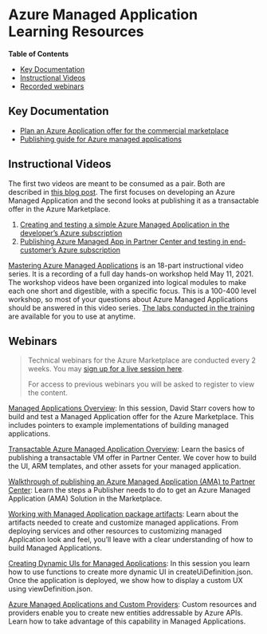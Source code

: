 # Azure Managed Application Learning Resources

**Table of Contents**

- [Key Documentation](#key-documentation)
- [Instructional Videos](#instructional-videos)
- [Recorded webinars](#webinars)

## Key Documentation

  - [Plan an Azure Application offer for the commercial marketplace](https://docs.microsoft.com/en-us/azure/marketplace/plan-azure-application-offer)
  - [Publishing guide for Azure managed applications](https://docs.microsoft.com/en-us/azure/marketplace/marketplace-managed-apps)
  
## Instructional Videos

The first two videos are meant to be consumed as a pair. Both are described in [this blog post](https://techcommunity.microsoft.com/t5/fasttrack-for-azure/simple-azure-managed-application-creating-testing-and-publishing/ba-p/2071773). The first focuses on developing an Azure Managed Application and the second looks at publishing it as a transactable offer in the Azure Marketplace. 

1. [Creating and testing a simple Azure Managed Application in the developer’s Azure subscription](https://www.youtube.com/watch?v=eCGFmUirLGU)
2. [Publishing Azure Managed App in Partner Center and testing in end-customer’s Azure subscription](https://www.youtube.com/watch?v=3ODHzEjomro)

[Mastering Azure Managed Applications](https://www.youtube.com/playlist?list=PLmsFUfdnGr3xpz1Q1ExBxj2Dk_dWqzGB6) is an 18-part instructional video series. It is a recording of a full day hands-on workshop held May 11, 2021. The workshop videos have been organized into logical modules to make each one short and digestible, with a specific focus. This is a 100-400 level workshop, so most of your questions about Azure Managed Applications should be answered in this video series. [The labs conducted in the training](http://aka.ms/AMAWorkshopLabs) are available for you to use at anytime.

## Webinars

> Technical webinars for the Azure Marketplace are conducted every 2 weeks. You may [sign up for a live session here](https://microsoftcloudpartner.eventbuilder.com/MarketplaceDeveloperOfficeHours).
> 
> For access to previous webinars you will be asked to register to view the content.

[Managed Applications Overview](https://microsoftcloudpartner.eventbuilder.com/event/28512): In this session, David Starr covers how to build and test a Managed Application offer for the Azure Marketplace. This includes pointers to example implementations of building managed applications.

[Transactable Azure Managed Application Overview](https://microsoftcloudpartner.eventbuilder.com/event/40203):
Learn the basics of publishing a transactable VM offer in Partner Center. We cover how to build the UI, ARM templates, and other assets for your managed application.

[Walkthrough of publishing an Azure Managed Application (AMA) to Partner Center](https://microsoftcloudpartner.eventbuilder.com/event/42625):
Learn the steps a Publisher needs to do to get an Azure Managed Application (AMA) Solution in the Marketplace.


[Working with Managed Application package artifacts](https://microsoftcloudpartner.eventbuilder.com/event/43714):
Learn about the artifacts needed to create and customize managed applications. From deploying services and other resources to customizing managed Application look and feel, you’ll leave with a clear understanding of how to build Managed Applications.

[Creating Dynamic UIs for Managed Applications](https://microsoftcloudpartner.eventbuilder.com/event/38112): In this session you learn how to use functions to create more dynamic UI in createUiDefinition.json. Once the application is deployed, we show how to display a custom UX using viewDefinition.json.

[Azure Managed Applications and Custom Providers](https://microsoftcloudpartner.eventbuilder.com/event/43703):
Custom resources and providers enable you to create new entities addressable by Azure APIs. Learn how to take advantage of this capability in Managed Applications.